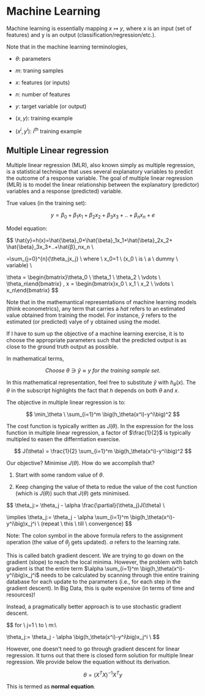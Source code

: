 # Machine Learning

Machine learning is essentially mapping $x \mapsto y$, where x is an input (set of features) and y is an output (classification/regression/etc.).

Note that in the machine learning terminologies,

- $\theta$: parameters

- $m$: traning samples

- $x$: features (or inputs)

- $n$: number of features

- $y$: target variable (or output)

- $(x,y)$: training example

- $(x^{i},y^{i})$: $i^{th}$ training example

## Multiple Linear regression

Multiple linear regression (MLR), also known simply as multiple regression, is a statistical technique that uses several explanatory variables to predict the outcome of a response variable. The goal of multiple linear regression (MLR) is to model the linear relationship between the explanatory (predictor) variables and a response (predicted) variable.

True values (in the training set):

$$
y= \beta_0+\beta_1x_1+\beta_2x_2+\beta_3x_3+..+\beta_nx_n+e
$$

Model equation:

$$
\hat{y}=h(x)=\hat{\beta}_0+\hat{\beta}_1x_1+\hat{\beta}_2x_2+
\hat{\beta}_3x_3+..+\hat{β}_nx_n \\

=\sum_{j=0}^{n}{\theta_jx_j} \ where \ x_0=1 \ 
(x_0 \ is \ a \ dummy \ variable) \\

\theta = \begin{bmatrix}\theta_0 \\ \theta_1 \\ \theta_2 \\ \vdots \\ 
\theta_n\end{bmatrix} , x = \begin{bmatrix}x_0 \\ x_1 \\ x_2 \\ \vdots \\ 
x_n\end{bmatrix}
$$

Note that in the mathemantical representations of machine learning models (think econometrics), any term that carries a *hat* refers to an estimated value obtained from training the model. For instance, $\hat y$ refers to the estimated (or predicted) valye of y obtained using the model.

If I have to sum up the objective of a machine learning exercise, it is to choose the appropriate parameters such that the predicted output is as close to the ground truth output as possible.

In mathematical terms,

$$
Choose \ \theta \ni \hat y \approx y 
\ for \ the \ training \ sample \ set.
$$

In this mathematical representation, feel free to substitute $\hat y$ with $h_\theta(x)$. The $\theta$ in the subscript highlights the fact that $h$ depends on both $\theta$ and $x$.

The objective in multiple linear regression is to:

$$
\min_\theta \ \sum_{i=1}^m \big(h_\theta(x^i)-y^i\big)^2
$$

The cost function is typically written as $J(\theta)$. In the expression for the loss function in multiple linear regression, a factor of $\frac{1}{2}$ is typically multipled to easen the differntiation exercise.

$$
J(\theta) = \frac{1}{2} \sum_{i=1}^m \big(h_\theta(x^i)-y^i\big)^2
$$

Our objective? Minimise $J(\theta)$. How do we accomplish that? 

1. Start with some random value of $\theta$.

2. Keep changing the value of theta to redue the value of the cost function $\big($which is $J(\theta)\big)$ such that $J(\theta)$ gets minimised.

$$
\theta_j:= \theta_j - 
\alpha \frac{\partial}{\theta_j}J(\theta) \\


\implies \theta_j:= \theta_j - 
\alpha \sum_{i=1}^m \big(h_\theta(x^i)-y^i\big)x_j^i \\
(repeat \ this \ till \ convergence)
$$

Note: The colon symbol in the above formula refers to the assignment operation (the value of $\theta_j$ gets updated). $\alpha$ refers to the learning rate.

This is called batch gradient descent. We are trying to go down on the gradient (slope) to reach the local minima. However, the problem with batch gradient is that the entire term $\alpha \sum_{i=1}^m \big(h_\theta(x^i)-y^i\big)x_j^i$ needs to be calculated by scanning through thie entire training database for each update to the parameters (i.e., for each step in the gradient descent). In Big Data, this is quite expensive (in terms of time and resources)!

Instead, a pragmatically better approach is to use stochastic gradient descent.

$$
for \ j=1 \ to \ m:\\

\theta_j:= \theta_j - \alpha \big(h_\theta(x^i)-y^i\big)x_j^i \\
$$

However, one doesn't need to go through gradient descent for linear regression. It turns out that there is closed form solution for multiple linear regression. We provide below the equation without its derivation.

$$
\theta = (X^TX)^{-1}X^Ty
$$

This is termed as **normal equation**.
